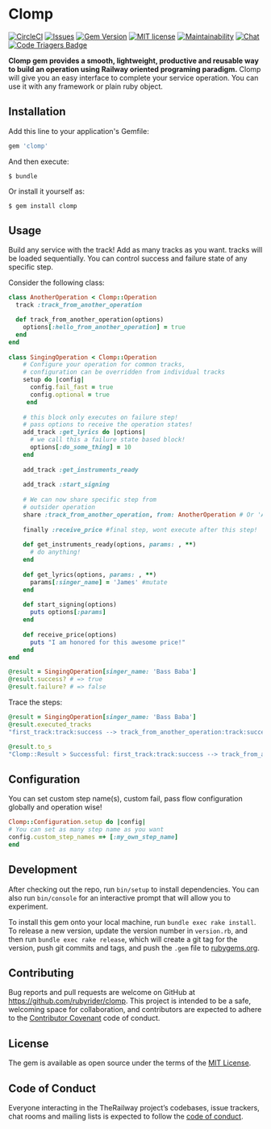 # Clomp 
[![CircleCI](https://circleci.com/gh/rubyrider/clomp.svg?style=svg)](https://circleci.com/gh/rubyrider/clomp) [![Issues](http://img.shields.io/github/issues/rubyrider/clomp.svg)]( https://github.com/rubyrider/clomp/issues ) [![Gem Version](https://badge.fury.io/rb/clomp.svg)](https://badge.fury.io/rb/clomp) [![MIT license](http://img.shields.io/badge/license-MIT-brightgreen.svg)](http://opensource.org/licenses/MIT) [![Maintainability](https://api.codeclimate.com/v1/badges/a7edc252626bdf40d389/maintainability)](https://codeclimate.com/github/rubyrider/clomp/maintainability) [![Chat](https://img.shields.io/badge/gitter.im-rubyrider/clomp-green.svg)]( https://gitter.im/clomp-ruby/Lobby ) [![Code Triagers Badge](https://www.codetriage.com/rubyrider/clomp/badges/users.svg)](https://www.codetriage.com/rubyrider/clomp)

**Clomp gem provides a smooth, lightweight, productive and reusable way to build an operation using Railway oriented programing paradigm.**
Clomp will give you an easy interface to complete your service operation. You can use it with any framework 
or plain ruby object. 
## Installation

Add this line to your application's Gemfile:

```ruby
gem 'clomp'
```

And then execute:

    $ bundle

Or install it yourself as:

    $ gem install clomp

## Usage
Build any service with the track! Add as many tracks as you want.
tracks will be loaded sequentially. You can control success and failure state of any 
specific step.


Consider the following class:
```ruby
class AnotherOperation < Clomp::Operation
  track :track_from_another_operation

  def track_from_another_operation(options)
    options[:hello_from_another_operation] = true
  end
end
    
class SingingOperation < Clomp::Operation
    # Configure your operation for common tracks,
    # configuration can be overridden from individual tracks 
    setup do |config|
      config.fail_fast = true
      config.optional = true
     end
      
    # this block only executes on failure step! 
    # pass options to receive the operation states!   
    add_track :get_lyrics do |options|
      # we call this a failure state based block!
      options[:do_some_thing] = 10
    end
    
    add_track :get_instruments_ready
    
    add_track :start_signing
    
    # We can now share specific step from 
    # outsider operation
    share :track_from_another_operation, from: AnotherOperation # Or 'AnotherOperation'
    
    finally :receive_price #final step, wont execute after this step!
    
    def get_instruments_ready(options, params: , **)
      # do anything!
    end
    
    def get_lyrics(options, params: , **)
      params[:singer_name] = 'James' #mutate
    end
    
    def start_signing(options)
      puts options[:params]
    end
    
    def receive_price(options)
      puts "I am honored for this awesome price!"
    end
end
```

```ruby
@result = SingingOperation[singer_name: 'Bass Baba']
@result.success? # => true
@result.failure? # => false
```

Trace the steps:
```ruby
@result = SingingOperation[singer_name: 'Bass Baba']
@result.executed_tracks
"first_track:track:success --> track_from_another_operation:track:success --> call_something:track:success"

@result.to_s
"Clomp::Result > Successful: first_track:track:success --> track_from_another_operation:track:success --> call_something:track:success"
```

## Configuration
You can set custom step name(s), custom fail, pass flow configuration globally and operation wise!

```ruby
Clomp::Configuration.setup do |config|
# You can set as many step name as you want
config.custom_step_names =+ [:my_own_step_name]
end
```

## Development

After checking out the repo, run `bin/setup` to install dependencies. You can also run `bin/console` for an interactive prompt that will allow you to experiment.

To install this gem onto your local machine, run `bundle exec rake install`. To release a new version, update the version number in `version.rb`, and then run `bundle exec rake release`, which will create a git tag for the version, push git commits and tags, and push the `.gem` file to [rubygems.org](https://rubygems.org).

## Contributing

Bug reports and pull requests are welcome on GitHub at https://github.com/rubyrider/clomp. This project is intended to be a safe, welcoming space for collaboration, and contributors are expected to adhere to the [Contributor Covenant](http://contributor-covenant.org) code of conduct.

## License

The gem is available as open source under the terms of the [MIT License](https://opensource.org/licenses/MIT).

## Code of Conduct

Everyone interacting in the TheRailway project’s codebases, issue trackers, chat rooms and mailing lists is expected to follow the [code of conduct](https://github.com/rubyrider/clomp/blob/master/CODE_OF_CONDUCT.md).
